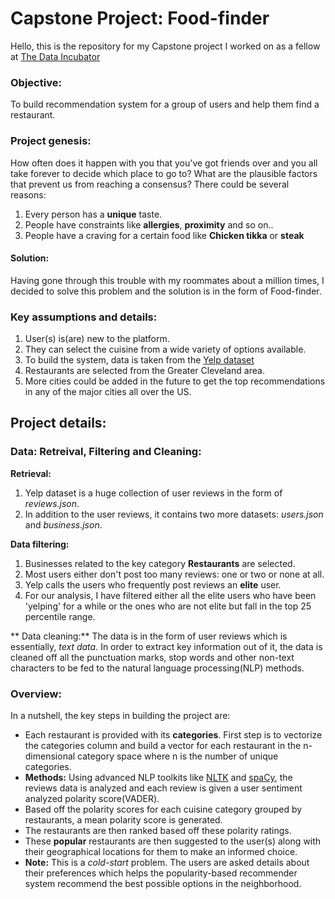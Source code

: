 # Capstone Project: Food-finder

Hello, this is the repository for my Capstone project I worked on as a fellow at [The Data Incubator](https://www.thedataincubator.com/)



### Objective:
To build recommendation system for a group of users and help them find a restaurant.


### Project genesis:
How often does it happen with you that you've got friends over and you all take forever to decide which place to go to? What are the plausible factors that prevent us from reaching a consensus? There could be several reasons: 
1. Every person has a **unique** taste.
2. People have constraints like **allergies**, **proximity** and so on..
3. People have a craving for a certain food like **Chicken tikka** or **steak**

#### Solution:
Having gone through this trouble with my roommates about a million times, I decided to solve this problem and the solution is in the form of Food-finder. 


### Key assumptions and details:
1. User(s) is(are) new to the platform.
2. They can select the cuisine from a wide variety of options available.
3. To build the system, data is taken from the [Yelp dataset](https://www.yelp.com/dataset)
4. Restaurants are selected from the Greater Cleveland area.
5. More cities could be added in the future to get the top recommendations in any of the major cities all over the US. 


## Project details:

### Data: Retreival, Filtering and Cleaning:

**Retrieval:**
1. Yelp dataset is a huge collection of user reviews in the form of *reviews.json*.
2. In addition to the user reviews, it contains two more datasets: *users.json* and *business.json*.

**Data filtering:**
1. Businesses related to the key category **Restaurants** are selected.
2. Most users either don't post too many reviews: one or two or none at all.
3. Yelp calls the users who frequently post reviews an **elite** user.
4. For our analysis, I have filtered either all the elite users who have been 'yelping' for a while or the ones who are not elite but fall in the top 25 percentile range.

** Data cleaning:**
The data is in the form of user reviews which is essentially, *text data*. In order to extract key information out of it, the data is cleaned off all the punctuation marks, stop words and other non-text characters to be fed to the natural language processing(NLP) methods.

### Overview:
In a nutshell, the key steps in building the project are:
* Each restaurant is provided with its **categories**. First step is to vectorize the categories column and build a vector for each restaurant in the n-dimensional category space where n is the number of unique categories.
* **Methods:** Using advanced NLP toolkits like [NLTK](https://www.nltk.org/) and [spaCy](https://spacy.io/), the reviews data is analyzed and each review is given a user sentiment analyzed polarity score(VADER).
* Based off the polarity scores for each cuisine category grouped by restaurants, a mean polarity score is generated.
* The restaurants are then ranked based off these polarity ratings.
* These **popular** restaurants are then suggested to the user(s) along with their geographical locations for them to make an informed choice.
* **Note:** This is a *cold-start* problem. The users are asked details about their preferences which helps the popularity-based recommender system recommend the best possible options in the neighborhood. 










